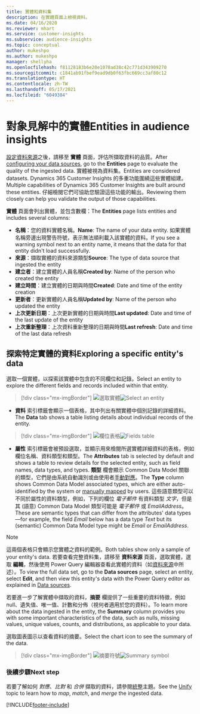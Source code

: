 ```yaml
---
title: 實體和資料集
description: 在實體頁面上檢視資料。
ms.date: 04/16/2020
ms.reviewer: mhart
ms.service: customer-insights
ms.subservice: audience-insights
ms.topic: conceptual
author: mukeshpo
ms.author: mukeshpo
manager: shellyha
ms.openlocfilehash: f81128183b6e20e1078ad38c42c771d343909270
ms.sourcegitcommit: c1841ab91fbef9ead9db0f63fbc669cc3af80c12
ms.translationtype: HT
ms.contentlocale: zh-TW
ms.lasthandoff: 05/17/2021
ms.locfileid: "6049384"
---
```

# <a name="entities-in-audience-insights"></a><span data-ttu-id="70b78-103">對象見解中的實體</span><span class="sxs-lookup"><span data-stu-id="70b78-103">Entities in audience insights</span></span>

<span data-ttu-id="70b78-104">[設定資料來源](data-sources.md)之後，請移至 **實體** 頁面，評估所擷取資料的品質。</span><span class="sxs-lookup"><span data-stu-id="70b78-104">After [configuring your data sources](data-sources.md), go to the **Entities** page to evaluate the quality of the ingested data.</span></span> <span data-ttu-id="70b78-105">實體被視為資料集。</span><span class="sxs-lookup"><span data-stu-id="70b78-105">Entities are considered datasets.</span></span> <span data-ttu-id="70b78-106">Dynamics 365 Customer Insights 的多重功能圍繞這些實體組建。</span><span class="sxs-lookup"><span data-stu-id="70b78-106">Multiple capabilities of Dynamics 365 Customer Insights are built around these entities.</span></span> <span data-ttu-id="70b78-107">仔細檢閱它們可協助您驗證這些功能的輸出。</span><span class="sxs-lookup"><span data-stu-id="70b78-107">Reviewing them closely can help you validate the output of those capabilities.</span></span>

<span data-ttu-id="70b78-108">**實體** 頁面會列出實體，並包含數欄：</span><span class="sxs-lookup"><span data-stu-id="70b78-108">The **Entities** page lists entities and includes several columns:</span></span>

- <span data-ttu-id="70b78-109">**名稱**：您的資料實體名稱。</span><span class="sxs-lookup"><span data-stu-id="70b78-109">**Name**: The name of your data entity.</span></span> <span data-ttu-id="70b78-110">如果實體名稱旁邊出現警告符號，表示無法順利載入該實體的資料。</span><span class="sxs-lookup"><span data-stu-id="70b78-110">If you see a warning symbol next to an entity name, it means that the data for that entity didn't load successfully.</span></span>
- <span data-ttu-id="70b78-111">**來源**：擷取實體的資料來源類型</span><span class="sxs-lookup"><span data-stu-id="70b78-111">**Source**: The type of data source that ingested the entity</span></span>
- <span data-ttu-id="70b78-112">**建立者**：建立實體的人員名稱</span><span class="sxs-lookup"><span data-stu-id="70b78-112">**Created by**: Name of the person who created the entity</span></span>
- <span data-ttu-id="70b78-113">**建立時間**：建立實體的日期與時間</span><span class="sxs-lookup"><span data-stu-id="70b78-113">**Created**: Date and time of the entity creation</span></span>
- <span data-ttu-id="70b78-114">**更新者**：更新實體的人員名稱</span><span class="sxs-lookup"><span data-stu-id="70b78-114">**Updated by**: Name of the person who updated the entity</span></span>
- <span data-ttu-id="70b78-115">**上次更新日期**：上次更新實體的日期與時間</span><span class="sxs-lookup"><span data-stu-id="70b78-115">**Last updated**: Date and time of the last update of the entity</span></span>
- <span data-ttu-id="70b78-116">**上次重新整理**：上次資料重新整理的日期與時間</span><span class="sxs-lookup"><span data-stu-id="70b78-116">**Last refresh**: Date and time of the last data refresh</span></span>

## <a name="exploring-a-specific-entitys-data"></a><span data-ttu-id="70b78-117">探索特定實體的資料</span><span class="sxs-lookup"><span data-stu-id="70b78-117">Exploring a specific entity's data</span></span>

<span data-ttu-id="70b78-118">選取一個實體，以探索該實體中包含的不同欄位和記錄。</span><span class="sxs-lookup"><span data-stu-id="70b78-118">Select an entity to explore the different fields and records included within that entity.</span></span>

> [!div class="mx-imgBorder"]
> <span data-ttu-id="70b78-119">![選取實體](media/data-manager-entities-data.png "選取實體")</span><span class="sxs-lookup"><span data-stu-id="70b78-119">![Select an entity](media/data-manager-entities-data.png "Select an entity")</span></span>

- <span data-ttu-id="70b78-120">**資料** 索引標籤會顯示一個表格，其中列出有關實體中個別記錄的詳細資料。</span><span class="sxs-lookup"><span data-stu-id="70b78-120">The **Data** tab shows a table listing details about individual records of the entity.</span></span>

> [!div class="mx-imgBorder"]
> <span data-ttu-id="70b78-121">![欄位表格](media/data-manager-entities-fields.PNG "欄位表格")</span><span class="sxs-lookup"><span data-stu-id="70b78-121">![Fields table](media/data-manager-entities-fields.PNG "Fields table")</span></span>

- <span data-ttu-id="70b78-122">**屬性** 索引標籤會被預設選取，並顯示用來檢閱所選實體詳細資料的表格，例如欄位名稱、資料類型和類型。</span><span class="sxs-lookup"><span data-stu-id="70b78-122">The **Attributes** tab is selected by default and shows a table to review details for the selected entity, such as field names, data types, and types.</span></span> <span data-ttu-id="70b78-123">**類型** 欄會顯示 Common Data Model 關聯的類型，它們是由系統自動識別或由使用者[手動對應](map-entities.md)。</span><span class="sxs-lookup"><span data-stu-id="70b78-123">The **Type** column shows Common Data Model associated types, which are either auto-identified by the system or [manually mapped](map-entities.md) by users.</span></span> <span data-ttu-id="70b78-124">這些語意類型可以不同於屬性的資料類型，例如，下列的欄位 *電子郵件* 有資料類型 *文字*，但是其 (語意) Common Data Model 類型可能是 *電子郵件* 或 *EmailAddress*。</span><span class="sxs-lookup"><span data-stu-id="70b78-124">These are semantic types that can differ from the attributes' data types—for example, the field *Email* below has a data type *Text* but its (semantic) Common Data Model type might be *Email* or *EmailAddress*.</span></span>

> [!NOTE]
> <span data-ttu-id="70b78-125">這兩個表格只會顯示您實體之資料的範例。</span><span class="sxs-lookup"><span data-stu-id="70b78-125">Both tables show only a sample of your entity's data.</span></span> <span data-ttu-id="70b78-126">若要查看完整資料集，請移至 **資料來源** 頁面，選取實體，選取 **編輯**，然後使用 Power Query 編輯器查看此實體的資料（如[資料來源](data-sources.md)中所述）。</span><span class="sxs-lookup"><span data-stu-id="70b78-126">To view the full data set, go to the **Data sources** page, select an entity, select **Edit**, and then view this entity's data with the Power Query editor as explained in [Data sources](data-sources.md).</span></span>

<span data-ttu-id="70b78-127">若要進一步了解實體中擷取的資料，**摘要** 欄提供了一些重要的資料特徵，例如 null、遺失值、唯一值、計數和分佈（視何者適用於您的資料）。</span><span class="sxs-lookup"><span data-stu-id="70b78-127">To learn more about the data ingested in the entity, the **Summary** column provides you with some important characteristics of the data, such as nulls, missing values, unique values, counts, and distributions, as applicable to your data.</span></span>

<span data-ttu-id="70b78-128">選取圖表圖示以查看資料的摘要。</span><span class="sxs-lookup"><span data-stu-id="70b78-128">Select the chart icon to see the summary of the data.</span></span>

> [!div class="mx-imgBorder"]
> <span data-ttu-id="70b78-129">![摘要符號](media/data-manager-entities-summary.png "資料摘要表格")</span><span class="sxs-lookup"><span data-stu-id="70b78-129">![Summary symbol](media/data-manager-entities-summary.png "Data summary table")</span></span>

### <a name="next-step"></a><span data-ttu-id="70b78-130">後續步驟</span><span class="sxs-lookup"><span data-stu-id="70b78-130">Next step</span></span>

<span data-ttu-id="70b78-131">若要了解如何 *對應*、*比對* 和 *合併* 擷取的資料，請參閱[統整](data-unification.md)主題。</span><span class="sxs-lookup"><span data-stu-id="70b78-131">See the [Unify](data-unification.md) topic to learn how to *map*, *match*, and *merge* the ingested data.</span></span>


[!INCLUDE[footer-include](../includes/footer-banner.md)]
